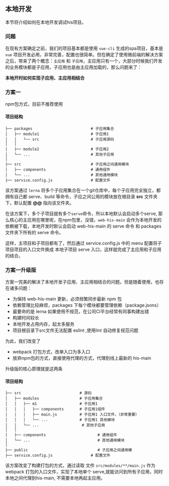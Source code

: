 <!--
 * @Author: smallalso<hu141418@gmail.com>
 * @Date: 2020-12-15 14:48:08
 * @LastEditors: smallalso<hu141418@gmail.com>
 * @LastEditTime: 2020-12-18 13:39:13
 * @FilePath: /his-doc/docs/guide/introduction.md
-->
## 本地开发

本节将介绍如何在本地开发调试his项目。

### 问题

在现有方案确定之前，我们的项目基本都是使用 `vue-cli` 生成的spa项目，基本是 `vue` 项目开发必用，非常完善，配置也很简单。但在确定了使用微前端的解决方案之后，带来了两个概念：`主应用` 和 `子应用`，主应用只有一个，大部分时候我们开发的业务模块都是子应用，子应用也是由主应用加载的，那么问题来了：

**本地开时如何实现子应用、主应用相结合**


### 方案一

npm包方式，目前不推荐使用

#### 项目结构
```
├── packages                          # 子应用集合
│   ├── module1                       # 子应用1
│   │   └── src                       # 子应用源码
│   │
│   ├── module2                       # 子应用2
│   └── ...                           # 其他子应用
│                
├── src                               # 子应用之间通用模块
│   ├── components                    # 通用组件
│   └── ...                           # 其他通用模块
├── service.config.js                 # 配置文件
```

该方案通过 `lerna` 将多个子应用集合在一个git仓库中，每个子应用完全独立，都拥有自己都 serve、build 等命令，子应之间公用的模块放在根目录 __src__ 文件夹下，默认配置 __@@__ 指向该文件夹。

在该方案下，多个子项目就有多个`serve`命令，所以本地默认会启动多个serve, 那么核心的主应用在哪里呢，在npm包里，没错，`web-his-main` 会作为本地开发的依赖被下载，本地开发时默认会启动 web-his-main 的 serve 命令 和 packages 文件夹下所有的 serve 命令。

这样，主项目和子项目都有了，然后通过 service.config.js 中的 menu 配置将子项目项目的入口文件换成 本地子项目  serve 入口，这样就完成了主应用和子应用的结合。

### 方案一升级版

方案一完美的解决了本地开发子应用、主应用相结合的问题。但是随着使用，也存在诸多问题：

- 为保持 web-his-main 更新，必须频繁同步最新 npm 包
- 依赖管理比较麻烦，packages 下每个模块都要管理依赖（package.jsons）
- 最要命的是 lerna 如果使用不规范，在公司CI平台经常有同事构建出错
- 构建时间较长
- 本地开发占用内存，起太多服务
- 项目根目录下src文件无法配置 eslint ,使用lint 自动修复规范问题

为此，我们改变了

- webpack 打包方式，改单入口为多入口
- 放弃npm包的方式，直接使用代理的方式，代理到线上最新的 his-main

升级版的核心原理就是这两条

#### 项目结构
```
├── src                          # 源码
│   ├── modules                  # 子应用集合
│   │   ├── m1                   # 子应用1
│   │   │   ├── components       # 子应用1组件
│   │   │   ├── main.js          # 子应用1 入口文件，（非常重要）                   
│   │   │   └── ...              # 子应用1 其他模块
│   │   └── ...                   # 其他子应用
│   │
│   ├── components                       # 通用组件
│   └── ...                              # 其他通用模块
│                
├── public                               # 子应用之间通用模                           
├── service.config.js                 # 配置文件
```

该方案改变了构建打包的方式，通过读取 文件 `src/modules/**/main.js` 作为 webpack 打包的入口文件，实现了本地单个 serve,就能访问到所有子应用，同时本地之间代理到his-main, 不需要本地再起主应用。
